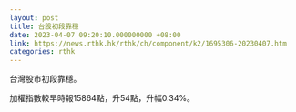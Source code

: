 ```yaml
---
layout: post
title: 台股初段靠穩
date: 2023-04-07 09:20:10.000000000 +08:00
link: https://news.rthk.hk/rthk/ch/component/k2/1695306-20230407.htm
categories: rthk
---
```


台灣股市初段靠穩。

加權指數較早時報15864點，升54點，升幅0.34%。
